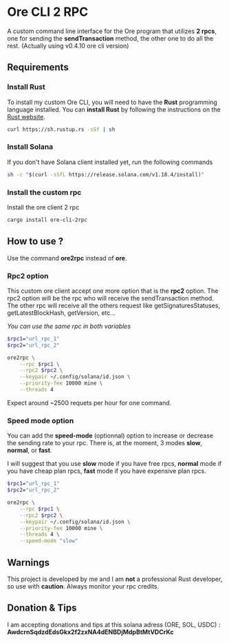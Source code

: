 # Ore CLI 2 RPC

A custom command line interface for the Ore program that utilizes **2 rpcs**, one for sending the **sendTransaction** method, the other one to do all the rest. (Actually using v0.4.10 ore cli version)

## Requirements

### Install Rust

To install my custom Ore CLI, you will need to have the **Rust** programming language installed. You can **install Rust** by following the instructions on the [Rust website](https://www.rust-lang.org/tools/install).

```sh
curl https://sh.rustup.rs -sSf | sh
```

### Install Solana

If you don't have Solana client installed yet, run the following commands

```sh
sh -c "$(curl -sSfL https://release.solana.com/v1.18.4/install)"
```

### Install the custom rpc

Install the ore client 2 rpc

```sh
cargo install ore-cli-2rpc
```

## How to use ?

Use the command **ore2rpc** instead of **ore**.

### Rpc2 option

This custom ore client accept one more option that is the **rpc2** option. The rpc2 option will be the rpc who will receive the sendTransaction method. The other rpc will receive all the others request like getSignaturesStatuses, getLatestBlockHash, getVersion, etc...

<em>You can use the same rpc in both variables</em>

```sh
$rpc1="url_rpc_1"
$rpc2="url_rpc_2"

ore2rpc \
    --rpc $rpc1 \
    --rpc2 $rpc2 \
    --keypair ~/.config/solana/id.json \
    --priority-fee 10000 mine \
    --threads 4 
```

Expect around ~2500 requets per hour for one command.

### Speed mode option

You can add the **speed-mode** (optionnal) option to increase or decrease the sending rate to your rpc. There is, at the moment, 3 modes **slow**, **normal**, or **fast**.

I will suggest that you use **slow** mode if you have free rpcs, **normal** mode if you have cheap plan rpcs, **fast** mode if you have expensive plan rpcs.

```sh
$rpc1="url_rpc_1"
$rpc2="url_rpc_2"

ore2rpc \
    --rpc $rpc1 \
    --rpc2 $rpc2 \
    --keypair ~/.config/solana/id.json \
    --priority-fee 10000 mine \
    --threads 4 \
    --speed-mode "slow"
```

## Warnings

This project is developed by me and I am **not** a professional Rust developer, so use with **caution**. Always monitor your rpc credits.

## Donation & Tips

I am accepting donations and tips at this solana adress (ORE, SOL, USDC) :
**AwdcrnSqdzdEdsGkx2f2zxNA4dENBDjMdpBtMtVDCrKc**